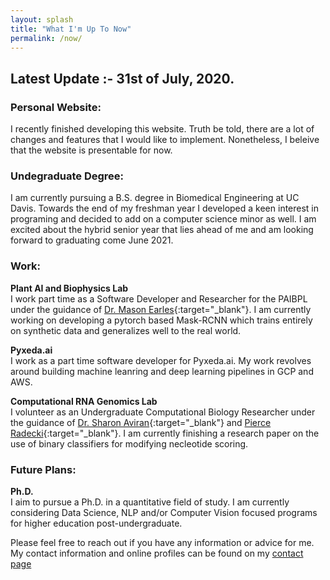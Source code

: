 ```yaml
---
layout: splash
title: "What I'm Up To Now"
permalink: /now/
---
```

## Latest Update :- 31st of July, 2020.
### Personal Website:
I recently finished developing this website. Truth be told, there are a lot of changes and features that I would like to implement. Nonetheless, I beleive that the website is presentable for now. 

### Undegraduate Degree:
I am currently pursuing a B.S. degree in Biomedical Engineering at UC Davis. Towards the end of my freshman year I developed a keen interest in programing and decided to add on a computer science minor as well. I am excited about the hybrid senior year that lies ahead of me and am looking forward to graduating come June 2021.

### Work:
__Plant AI and Biophysics Lab__  
I work part time as a Software Developer and Researcher for the PAIBPL under the guidance of [Dr. Mason Earles](https://bae.ucdavis.edu/people/mason-earles){:target="_blank"}. I am currently working on developing a pytorch based Mask-RCNN which trains entirely on synthetic data and generalizes well to the real world.

__Pyxeda.ai__  
I work as a part time software developer for Pyxeda.ai. My work revolves around building machine leanring and deep learning pipelines in GCP and AWS. 

__Computational RNA Genomics Lab__  
I volunteer as an Undergraduate Computational Biology Researcher under the guidance of [Dr. Sharon Aviran](https://bme.ucdavis.edu/people/sharon-aviran){:target="_blank"} and [Pierce Radecki](https://www.linkedin.com/in/pierce-radecki/){:target="_blank"}. I am currently finishing a research paper on the use of binary classifiers for modifying necleotide scoring. 

### Future Plans:  
__Ph.D.__  
I aim to pursue a Ph.D. in a quantitative field of study. I am currently considering Data Science, NLP and/or Computer Vision focused programs for higher education post-undergraduate.

Please feel free to reach out if you have any information or advice for me. My contact information and online profiles can be found on my [contact page](/contact)
